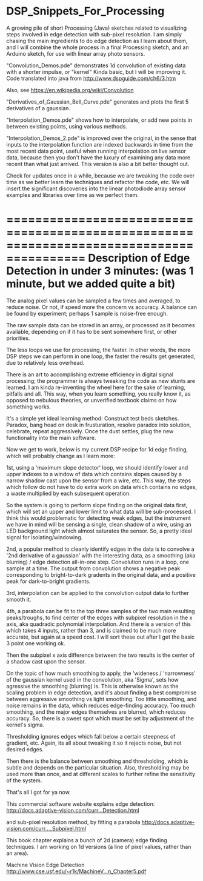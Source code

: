 # DSP_Snippets_For_Processing
A growing pile of short Processing (Java) sketches related to visualizing steps involved in edge detection with sub-pixel resolution. I am simply chasing the main ingredients to do edge detection as I learn about them, and I will combine the whole process in a final Processing sketch, and an Arduino sketch, for use with linear array photo sensors. 

"Convolution_Demos.pde" demonstrates 1d convolution of existing data with a shorter impulse, or "kernel"
Kinda basic, but I will be improving it. 
Code translated into java from http://www.dspguide.com/ch6/3.htm

Also, see https://en.wikipedia.org/wiki/Convolution

"Derivatives_of_Gaussian_Bell_Curve.pde" generates and plots the first 5 derivatives of a gaussian.

"Interpolation_Demos.pde" shows how to interpolate, or add new points in between existing points, using various methods.

"Interpolation_Demos_2.pde" is improved over the original, in the sense that inputs to the interpolation function are indexed
backwards in time from the most recent data point, useful when running interpolation on live sensor data, because then
you don't have the luxury of examining any data more recent than what just arrived.
This version is also a bit better thought out.

Check for updates once in a while, because we are tweaking the code over time as we better learn the techniques and refactor the code, etc. We will insert the significant discoveries into the linear photodiode array sensor examples and libraries over time as we perfect them.

=========================================================================================
Description of Edge Detection in under 3 minutes: (was 1 minute, but we added quite a bit)
=========================================================================================

The analog pixel values can be sampled a few times and averaged, to reduce noise. Or not, if speed more the concern vs accuracy. A balance can be found by experiment; perhaps 1 sample is noise-free enough.

The raw sample data can be stored in an array, or processed as it becomes available, depending on if it has to be
sent somewhere first, or other priorities. 

The less loops we use for processing, the faster. In other words, the more DSP steps we can perform in one loop, the faster the results get generated, due to relatively less overhead. 

There is an art to accomplishing extreme efficiency in digital signal processing; the programmer is always tweaking the code as new stunts are learned. I am kinda re-inventing the wheel here for the sake of learning, pitfalls and all. This way, when you learn something, you really know it, as opposed to nebulous theories, or unverified textbook claims on how something works. 

It's a simple yet ideal learning method: Construct test beds sketches. Paradox, bang head on desk in frusturation, resolve paradox into solution, celebrate, repeat aggressively. Once the dust settles, plug the new functionality into the main software.

Now we get to work, below is my current DSP recipe for 1d edge finding, which will probably change as I learn more:  

1st, using a 'maximum slope detector' loop, we should identify lower and upper indexes to a window of data which contains slopes caused by a narrow shadow cast upon the sensor from a wire, etc. This way, the steps which follow do not have to do extra work on data which contains no edges, a waste multiplied by each subsequent operation. 

So the system is going to perform slope finding on the original data first, which will set an upper and lower limit to what data will be sub-processed. I think this would problematic for detecting weak edges, but the instrument we have in mind will be sensing a single, clean shadow of a wire, using an LED background light which almost saturates the sensor. So, a pretty ideal signal for isolating/windowing.

2nd, a popular method to cleanly identify edges in the data is to convolve a '2nd derivative of a gaussian' with the interesting data, as a smoothing (aka blurring) / edge detection all-in-one step. 
Convolution runs in a loop, one sample at a time. The output from convolution shows a negative peak corresponding to bright-to-dark gradents in the original data, and a positive peak for dark-to-bright gradients.

3rd, interpolation can be applied to the convolution output data to further smooth it. 

4th, a parabola can be fit to the top three samples of the two main resulting peaks/troughs, to find center of the edges with subpixel resolution in the x axis, aka quadradic polynomial interpolation. And there is a version of this which takes 4 inputs, rather than 3, and is claimed to be much more accurate, but again at a speed cost. I will sort these out after I get the basic 3 point one working ok.

Then the subpixel x axis difference between the two results is the center of a shadow cast upon the sensor.

On the topic of how much smoothing to apply, the 'wideness / 'narrowness' of the gaussian kernel used in the convolution, aka 'Sigma', sets how agressive the smoothing (blurring) is. This is otherwise known as the scaling problem in edge detection, and it's about finding a best compromise between aggressive smoothing vs light smoothing. Too little smoothing, and noise remains in the data, which reduces edge-finding accuracy. Too much smoothing, and the major edges themselves are blurred, which reduces accuracy. So, there is a sweet spot which must be set by adjustment of the kernel's sigma.

Thresholding ignores edges which fall below a certain steepness of gradient, etc. Again, its all about tweaking it so it rejects noise, but not desired edges.

Then there is the balance between smoothing and thresholding, which is subtle and depends on the particular situation.
Also, thresholding may be used more than once, and at different scales to further refine the sensitivity of the system.

That's all I got for ya now.

This commercial software website explains edge detection:
http://docs.adaptive-vision.com/curr...Detection.html

and sub-pixel resolution method, by fitting a parabola
http://docs.adaptive-vision.com/curr..._Subpixel.html

This book chapter explains a bunch of 2d (camera) edge finding techniques.
I am working on 1d versions (a line of pixel values, rather than an area).

Machine Vision Edge Detection
http://www.cse.usf.edu/~r1k/MachineV...n_Chapter5.pdf

